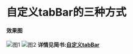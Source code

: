 # 自定义tabBar的三种方式
#### 效果图
![图1](http://upload-images.jianshu.io/upload_images/1748371-55a29d6806424595.jpg?imageMogr2/auto-orient/strip%7CimageView2/2/w/1240)
![图2](http://upload-images.jianshu.io/upload_images/1748371-8044a492d9c8b429.jpg?imageMogr2/auto-orient/strip%7CimageView2/2/w/1240)
**详情见简书:[自定义tabBar](http://www.jianshu.com/p/1520026c46a3)**
